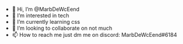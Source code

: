 - 👋 Hi, I’m @MarbDeWcEend
- 👀 I’m interested in tech
- 🌱 I’m currently learning css
- 💞️ I’m looking to collaborate on not much
- 📫 How to reach me just dm me on discord: MarbDeWcEend#6184

<!---
MarbDeWcEend/MarbDeWcEend is a ✨ special ✨ repository because its `README.md` (this file) appears on your GitHub profile.
You can click the Preview link to take a look at your changes.
--->

